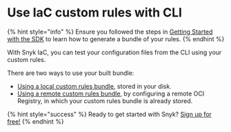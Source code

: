 # Use IaC custom rules with CLI

{% hint style="info" %}
Ensure you followed the steps in [Getting Started with the SDK](../getting-started-with-the-sdk/) to learn how to generate a bundle of your rules.
{% endhint %}

With Snyk IaC, you can test your configuration files from the CLI using your custom rules.

There are two ways to use your built bundle:

* [Using a local custom rules bundle](using-a-local-custom-rules-bundle.md), stored in your disk.
* [Using a remote custom rules bundle](using-a-remote-custom-rules-bundle.md), by configuring a remote OCI Registry, in which your custom rules bundle is already stored.

{% hint style="success" %}
Ready to get started with Snyk? [Sign up for free!](https://snyk.io/login?cta=sign-up\&loc=footer\&page=support\_docs\_page)
{% endhint %}
